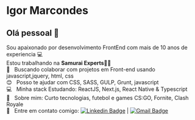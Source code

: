 
# Igor Marcondes

## Olá pessoal 👋

Sou apaixonado por desenvolvimento FrontEnd com mais de 10 anos de experiencia :computer:<br />
Estou trabalhando na **Samurai Experts**:man_office_worker:
 <br/> :purple_heart: &nbsp; Buscando colaborar com projetos em Front-end usando javascript,jquery, html, css
 <br/> :blush: &nbsp; Posso te ajudar com CSS, SASS, GULP, Grunt, javascript
 <br/> :computer: &nbsp; Minha stack Estudando: ReactJS, Next.js, React Native & Typescript
 <br/> 💬  &nbsp; Sobre mim: Curto tecnologias, futebol e games CS:GO, Fornite, Clash Royale
 <br/> :email: &nbsp; Entre em contato comigo: [![Linkedin Badge](https://img.shields.io/badge/-IgorMarcondes-blue?style=flat-square&logo=Linkedin&logoColor=white&link=https://www.linkedin.com/in/igor-marcondes-83764b25/)](https://www.linkedin.com/in/igor-marcondes-83764b25/) 
| 
[![Gmail Badge](https://img.shields.io/badge/-igormarcondes@gmail.com-c14438?style=flat-square&logo=Gmail&logoColor=white&link=mailto:igormarcondes@gmail.com)](mailto:igormarcondes@gmail.com)

